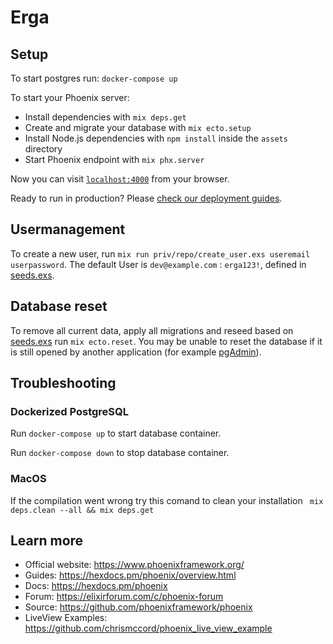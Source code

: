 # Erga

## Setup

To start postgres run:
`docker-compose up`

To start your Phoenix server:

  * Install dependencies with `mix deps.get`
  * Create and migrate your database with `mix ecto.setup`
  * Install Node.js dependencies with `npm install` inside the `assets` directory
  * Start Phoenix endpoint with `mix phx.server`

Now you can visit [`localhost:4000`](http://localhost:4000) from your browser.

Ready to run in production? Please [check our deployment guides](https://hexdocs.pm/phoenix/deployment.html).

## Usermanagement
To create a new user, run `mix run priv/repo/create_user.exs useremail userpassword`. The default User is `dev@example.com` : `erga123!`, defined in [seeds.exs](priv/repo/seeds.exs).

## Database reset
To remove all current data, apply all migrations and reseed based on [seeds.exs](priv/repo/seeds.exs) run `mix ecto.reset`. You may be unable to reset the database if it is still opened by another application (for example [pgAdmin](https://www.pgadmin.org)).

## Troubleshooting

### Dockerized PostgreSQL 

Run `docker-compose up` to start database container.

Run `docker-compose down` to stop database container.

### MacOS

If the compilation went wrong try this comand to clean your installation ` mix deps.clean --all && mix deps.get`

## Learn more

  * Official website: https://www.phoenixframework.org/
  * Guides: https://hexdocs.pm/phoenix/overview.html
  * Docs: https://hexdocs.pm/phoenix
  * Forum: https://elixirforum.com/c/phoenix-forum
  * Source: https://github.com/phoenixframework/phoenix
  * LiveView Examples: https://github.com/chrismccord/phoenix_live_view_example
